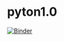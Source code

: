 # pyton1.0
[![Binder](https://mybinder.org/badge_logo.svg)](https://mybinder.org/v2/gh/Sideema/pyton1.0/HEAD)
